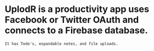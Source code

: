# UplodR is a productivity app uses Facebook or Twitter OAuth and connects to a Firebase database. 
	It has Todo's, expandable notes, and file uploads. 

